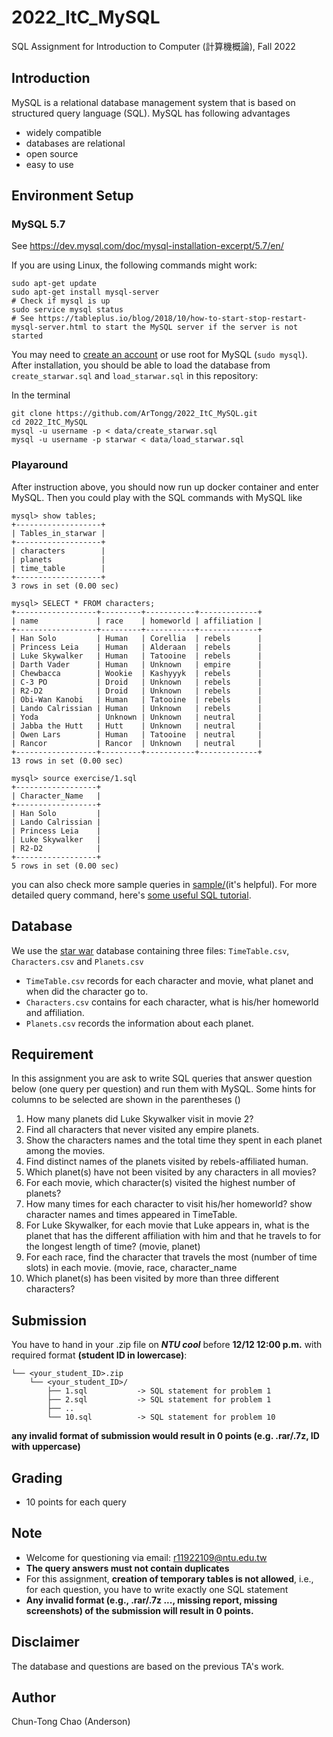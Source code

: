 # 2022_ItC_MySQL
SQL Assignment for Introduction to Computer (計算機概論), Fall 2022

## Introduction
MySQL is a relational database management system that is based on structured query language (SQL). MySQL has following advantages
- widely compatible
- databases are relational
- open source 
- easy to use

## Environment Setup

### MySQL 5.7

See https://dev.mysql.com/doc/mysql-installation-excerpt/5.7/en/

If you are using Linux, the following commands might work:
```
sudo apt-get update
sudo apt-get install mysql-server
# Check if mysql is up
sudo service mysql status
# See https://tableplus.io/blog/2018/10/how-to-start-stop-restart-mysql-server.html to start the MySQL server if the server is not started
```

You may need to [create an account](https://dev.mysql.com/doc/refman/5.5/en/adding-users.html) or use root for MySQL (`sudo mysql`).
After installation, you should be able to load the database from `create_starwar.sql` and `load_starwar.sql` in this repository:

In the terminal
```
git clone https://github.com/ArTongg/2022_ItC_MySQL.git
cd 2022_ItC_MySQL
mysql -u username -p < data/create_starwar.sql
mysql -u username -p starwar < data/load_starwar.sql
```

### Playaround
After instruction above, you should now run up docker container and enter MySQL. Then you could play with the SQL commands with MySQL like
```
mysql> show tables;
+-------------------+
| Tables_in_starwar |
+-------------------+
| characters        |
| planets           |
| time_table        |
+-------------------+
3 rows in set (0.00 sec)

mysql> SELECT * FROM characters;
+------------------+---------+-----------+-------------+
| name             | race    | homeworld | affiliation |
+------------------+---------+-----------+-------------+
| Han Solo         | Human   | Corellia  | rebels      |
| Princess Leia    | Human   | Alderaan  | rebels      |
| Luke Skywalker   | Human   | Tatooine  | rebels      |
| Darth Vader      | Human   | Unknown   | empire      |
| Chewbacca        | Wookie  | Kashyyyk  | rebels      |
| C-3 PO           | Droid   | Unknown   | rebels      |
| R2-D2            | Droid   | Unknown   | rebels      |
| Obi-Wan Kanobi   | Human   | Tatooine  | rebels      |
| Lando Calrissian | Human   | Unknown   | rebels      |
| Yoda             | Unknown | Unknown   | neutral     |
| Jabba the Hutt   | Hutt    | Unknown   | neutral     |
| Owen Lars        | Human   | Tatooine  | neutral     |
| Rancor           | Rancor  | Unknown   | neutral     |
+------------------+---------+-----------+-------------+
13 rows in set (0.00 sec)

mysql> source exercise/1.sql
+------------------+
| Character_Name   |
+------------------+
| Han Solo         |
| Lando Calrissian |
| Princess Leia    |
| Luke Skywalker   |
| R2-D2            |
+------------------+
5 rows in set (0.00 sec)
```
you can also check more sample queries in [sample/](sample/)(it's helpful). For more detailed query command, here's [some useful SQL tutorial](https://www.w3schools.com/sql/).

## Database
We use the [star war](https://www.starwars.com/databank) database containing three files: ``TimeTable.csv``, ``Characters.csv`` and ``Planets.csv``
- ``TimeTable.csv`` records for each character and movie, what planet and when did the character go to.
- ``Characters.csv`` contains for each character, what is his/her homeworld and affiliation.
- ``Planets.csv`` records the information about each planet.

## Requirement
In this assignment you are ask to write SQL queries that answer question below (one query per question) and run them with MySQL. Some hints for columns to be selected are shown in the parentheses ()
1. How many planets did Luke Skywalker visit in movie 2?
2. Find all characters that never visited any empire planets.
3. Show the characters names and the total time they spent in each planet among the movies.
4. Find distinct names of the planets visited by rebels-affiliated human.
5. Which planet(s) have not been visited by any characters in all movies?
6. For each movie, which character(s) visited the highest number of planets?
7. How many times for each character to visit his/her homeworld? show character names and times appeared in TimeTable.
8. For Luke Skywalker, for each movie that Luke appears in, what is the planet that has the different affiliation with him and that he travels to for the longest length of time? (movie, planet)
9. For each race, find the character that travels the most (number of time slots) in each movie. (movie, race, character_name
10. Which planet(s) has been visited by more than three different characters?

## Submission
You have to hand in your .zip file on ***NTU cool*** before **12/12 12:00 p.m.** with required format **(student ID in lowercase)**:
```
└── <your_student_ID>.zip
    └── <your_student_ID>/
        ├── 1.sql           -> SQL statement for problem 1
        ├── 2.sql           -> SQL statement for problem 1
        ├── ..
        └── 10.sql          -> SQL statement for problem 10
```
**any invalid format of submission would result in 0 points (e.g. .rar/.7z, ID with uppercase)**

## Grading 
* 10 points for each query 

## Note
- Welcome for questioning via email: r11922109@ntu.edu.tw
- **The query answers must not contain duplicates**
- For this assignment, **creation of temporary tables is not allowed**, i.e., for each question, you have to write exactly one SQL statement
- **Any invalid format (e.g., .rar/.7z ..., missing report, missing screenshots) of the submission will result in 0 points.**

## Disclaimer
The database and questions are based on the previous TA's work.

## Author
Chun-Tong Chao (Anderson)
